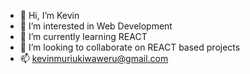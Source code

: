 - 👋 Hi, I’m Kevin
- 👀 I’m interested in Web Development
- 🌱 I’m currently learning REACT
- 💞️ I’m looking to collaborate on REACT based projects
- 📫 kevinmuriukiwaweru@gmail.com 

<!---
KevinMKW/KevinMKW is a ✨ special ✨ repository because its `README.md` (this file) appears on your GitHub profile.
You can click the Preview link to take a look at your changes.
--->
